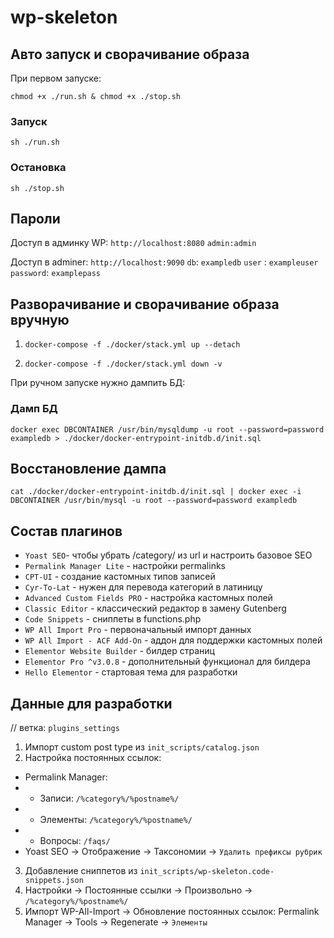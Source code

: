 # wp-skeleton


## Авто запуск и сворачивание образа

При первом запуске:

`chmod +x ./run.sh & chmod +x ./stop.sh`
### Запуск
`sh ./run.sh`

### Остановка 
`sh ./stop.sh`

## Пароли
Доступ в админку WP: 
`http://localhost:8080`
`admin:admin`

Доступ в adminer: 
`http://localhost:9090`
`db`: `exampledb`
`user` : `exampleuser`
`password`: `examplepass`


## Разворачивание и сворачивание образа вручную

1. `docker-compose -f ./docker/stack.yml up --detach`

2. `docker-compose -f ./docker/stack.yml down -v`

При ручном запуске нужно дампить БД:


### Дамп БД
`docker exec DBCONTAINER /usr/bin/mysqldump -u root --password=password exampledb > ./docker/docker-entrypoint-initdb.d/init.sql`

## Восстановление дампа
`cat ./docker/docker-entrypoint-initdb.d/init.sql | docker exec -i DBCONTAINER /usr/bin/mysql -u root --password=password exampledb`

## Состав плагинов

- `Yoast SEO`- чтобы убрать /category/ из url и настроить базовое SEO
- `Permalink Manager Lite` - настройки permalinks
- `CPT-UI` - создание кастомных типов записей
- `Cyr-To-Lat` - нужен для перевода категорий в латиницу
- `Advanced Custom Fields PRO` - настройка кастомных полей
- `Classic Editor` - классический редактор в замену Gutenberg
- `Code Snippets` - сниппеты в functions.php
- `WP All Import Pro` - первоначальный импорт данных
- `WP All Import - ACF Add-On` - аддон для поддержки кастомных полей
- `Elementor Website Builder` - билдер страниц
- `Elementor Pro ^v3.0.8` - дополнительный функционал для билдера
- `Hello Elementor` - стартовая тема для разработки

## Данные для разработки
// ветка: `plugins_settings`
1. Импорт custom post type из `init_scripts/catalog.json`
2. Настройка постоянных ссылок: 
- Permalink Manager:
- - Записи:     `/%category%/%postname%/` 
- - Элементы:   `/%category%/%postname%/` 
- - Вопросы:    `/faqs/`
- Yoast SEO -> Отображение -> Таксономии -> `Удалить префиксы рубрик`
3. Добавление сниппетов из `init_scripts/wp-skeleton.code-snippets.json`
4. Настройки -> Постоянные ссылки -> Произвольно -> `/%category%/%postname%/`
5. Импорт  WP-All-Import -> Обновление постоянных ссылок: Permalink Manager -> Tools -> Regenerate -> `Элементы` 